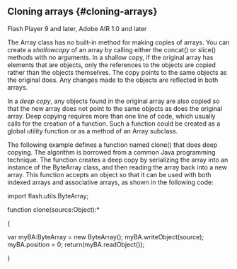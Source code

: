 ## Cloning arrays {#cloning-arrays}

Flash Player 9 and later, Adobe AIR 1.0 and later

The Array class has no built-in method for making copies of arrays. You can create a _shallowcopy_ of an array by calling either the concat() or slice() methods with no arguments. In a shallow copy, if the original array has elements that are objects, only the references to the objects are copied rather than the objects themselves. The copy points to the same objects as the original does. Any changes made to the objects are reflected in both arrays.

In a _deep copy_, any objects found in the original array are also copied so that the new array does not point to the same objects as does the original array. Deep copying requires more than one line of code, which usually calls for the creation of a function. Such a function could be created as a global utility function or as a method of an Array subclass.

The following example defines a function named clone() that does deep copying. The algorithm is borrowed from a common Java programming technique. The function creates a deep copy by serializing the array into an instance of the ByteArray class, and then reading the array back into a new array. This function accepts an object so that it can be used with both indexed arrays and associative arrays, as shown in the following code:

import flash.utils.ByteArray;

function clone(source:Object):*

{

var myBA:ByteArray = new ByteArray(); myBA.writeObject(source); myBA.position = 0; return(myBA.readObject());

}